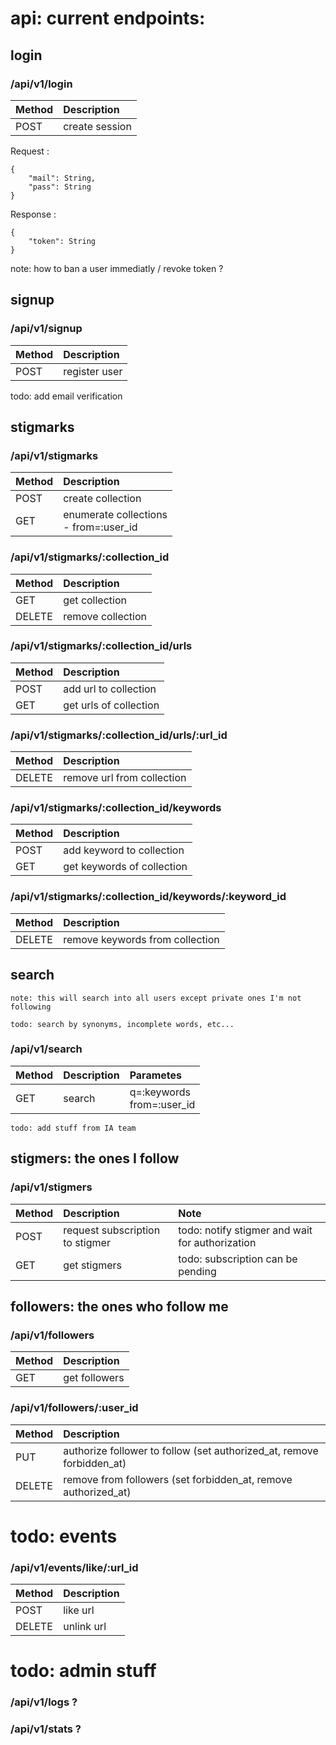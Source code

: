 # api: current endpoints:

## login

### /api/v1/login

| Method | Description |
| :-- | :-- |
| POST | create session |

Request :
```
{
    "mail": String,
    "pass": String
}
```

Response :
```
{
    "token": String
}
```

note: how to ban a user immediatly / revoke token ?

## signup

### /api/v1/signup

| Method | Description |
| :-- | :-- |
| POST | register user |

todo: add email verification

## stigmarks

### /api/v1/stigmarks

| Method | Description |
| :-- | :-- |
| POST | create collection |
| GET | enumerate collections <br/> - from=:user_id |

### /api/v1/stigmarks/:collection_id

| Method | Description |
| :-- | :-- |
| GET | get collection | 
| DELETE | remove collection | 

### /api/v1/stigmarks/:collection_id/urls

| Method | Description |
| :-- | :-- |
| POST | add url to collection |
| GET | get urls of collection |

### /api/v1/stigmarks/:collection_id/urls/:url_id

| Method | Description |
| :-- | :-- |
| DELETE | remove url from collection |

### /api/v1/stigmarks/:collection_id/keywords

| Method | Description |
| :-- | :-- |
| POST | add keyword to collection |
| GET | get keywords of collection |

### /api/v1/stigmarks/:collection_id/keywords/:keyword_id

| Method | Description |
| :-- | :-- |
| DELETE | remove keywords from collection |

## search          

    note: this will search into all users except private ones I'm not following

    todo: search by synonyms, incomplete words, etc...

### /api/v1/search

| Method | Description | Parametes |
| :-- | :-- | :-- |
| GET | search | q=:keywords <br /> from=:user_id |

    todo: add stuff from IA team

## stigmers: the ones I follow

### /api/v1/stigmers        

| Method | Description | Note |
| :-- | :-- | :-- |
| POST | request subscription to stigmer | todo: notify stigmer and wait for authorization |
| GET | get stigmers | todo: subscription can be pending |

## followers: the ones who follow me

### /api/v1/followers

| Method | Description |
| :-- | :-- |
| GET | get followers |

### /api/v1/followers/:user_id

| Method | Description |
| :-- | :-- |
| PUT | authorize follower to follow (set authorized_at, remove forbidden_at) |
| DELETE | remove from followers (set forbidden_at, remove authorized_at) |

# todo: events

### /api/v1/events/like/:url_id

| Method | Description |
| :-- | :-- |
| POST | like url |
| DELETE | unlink url |

# todo: admin stuff
      
### /api/v1/logs ?

### /api/v1/stats ?